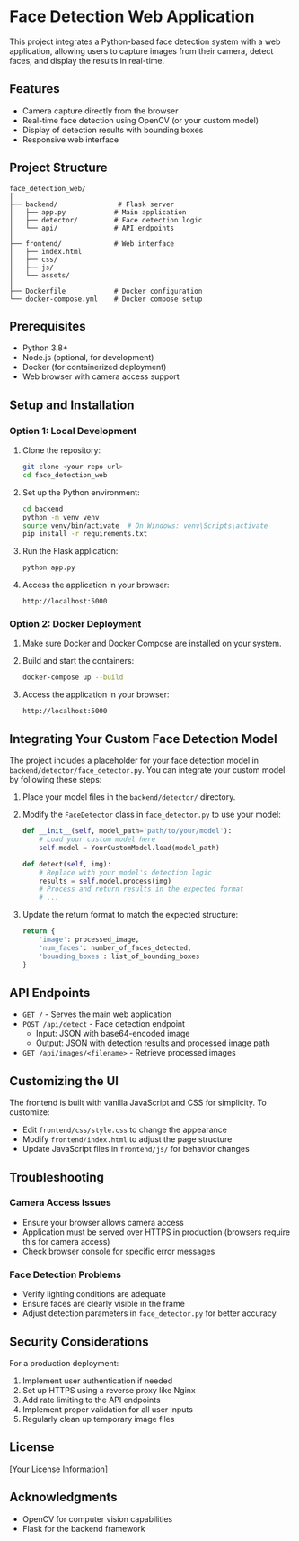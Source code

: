 
# Face Detection Web Application

This project integrates a Python-based face detection system with a web application, allowing users to capture images from their camera, detect faces, and display the results in real-time.

## Features

- Camera capture directly from the browser
- Real-time face detection using OpenCV (or your custom model)
- Display of detection results with bounding boxes
- Responsive web interface

## Project Structure

```
face_detection_web/
│
├── backend/               # Flask server
│   ├── app.py            # Main application
│   ├── detector/         # Face detection logic
│   └── api/              # API endpoints
│
├── frontend/             # Web interface
│   ├── index.html
│   ├── css/
│   ├── js/
│   └── assets/
│
├── Dockerfile            # Docker configuration
└── docker-compose.yml    # Docker compose setup
```

## Prerequisites

- Python 3.8+ 
- Node.js (optional, for development)
- Docker (for containerized deployment)
- Web browser with camera access support

## Setup and Installation

### Option 1: Local Development

1. Clone the repository:
   ```bash
   git clone <your-repo-url>
   cd face_detection_web
   ```

2. Set up the Python environment:
   ```bash
   cd backend
   python -m venv venv
   source venv/bin/activate  # On Windows: venv\Scripts\activate
   pip install -r requirements.txt
   ```

3. Run the Flask application:
   ```bash
   python app.py
   ```

4. Access the application in your browser:
   ```
   http://localhost:5000
   ```

### Option 2: Docker Deployment

1. Make sure Docker and Docker Compose are installed on your system.

2. Build and start the containers:
   ```bash
   docker-compose up --build
   ```

3. Access the application in your browser:
   ```
   http://localhost:5000
   ```

## Integrating Your Custom Face Detection Model

The project includes a placeholder for your face detection model in `backend/detector/face_detector.py`. You can integrate your custom model by following these steps:

1. Place your model files in the `backend/detector/` directory.

2. Modify the `FaceDetector` class in `face_detector.py` to use your model:
   ```python
   def __init__(self, model_path='path/to/your/model'):
       # Load your custom model here
       self.model = YourCustomModel.load(model_path)
   
   def detect(self, img):
       # Replace with your model's detection logic
       results = self.model.process(img)
       # Process and return results in the expected format
       # ...
   ```

3. Update the return format to match the expected structure:
   ```python
   return {
       'image': processed_image,
       'num_faces': number_of_faces_detected,
       'bounding_boxes': list_of_bounding_boxes
   }
   ```

## API Endpoints

- `GET /` - Serves the main web application
- `POST /api/detect` - Face detection endpoint
  - Input: JSON with base64-encoded image
  - Output: JSON with detection results and processed image path
- `GET /api/images/<filename>` - Retrieve processed images

## Customizing the UI

The frontend is built with vanilla JavaScript and CSS for simplicity. To customize:

- Edit `frontend/css/style.css` to change the appearance
- Modify `frontend/index.html` to adjust the page structure
- Update JavaScript files in `frontend/js/` for behavior changes

## Troubleshooting

### Camera Access Issues
- Ensure your browser allows camera access
- Application must be served over HTTPS in production (browsers require this for camera access)
- Check browser console for specific error messages

### Face Detection Problems
- Verify lighting conditions are adequate
- Ensure faces are clearly visible in the frame
- Adjust detection parameters in `face_detector.py` for better accuracy

## Security Considerations

For a production deployment:

1. Implement user authentication if needed
2. Set up HTTPS using a reverse proxy like Nginx
3. Add rate limiting to the API endpoints
4. Implement proper validation for all user inputs
5. Regularly clean up temporary image files

## License

[Your License Information]

## Acknowledgments

- OpenCV for computer vision capabilities
- Flask for the backend framework